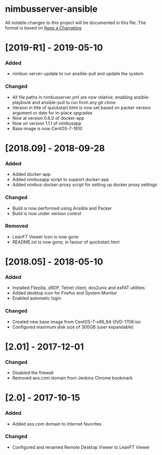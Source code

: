 # nimbusserver-ansible
All notable changes to this project will be documented in this file. The format is based on [Keep a Changelog](http://keepachangelog.com/en/1.0.0/)

# [2019-R1] - 2019-05-10

### Added
- nimbus-server-update to run ansible-pull and update the system

### Changed
- All file paths in nimbusserver.yml are now relative, enabling ansible-playbook and ansible-pull to run from any git clone
- Version in title of quickstart.html is now set based on packer version argument or date for in-place upgrades
- Now at version 0.6.0 of docker-app
- Now on version 1.1.1 of nimbusapp
- Base image is now CentOS-7-1810

# [2018.09] - 2018-09-28

### Added
- Added docker-app
- Added nimbusapp script to support docker-app
- Added nimbus-docker-proxy script for setting up docker proxy settings

### Changed
- Build is now performed using Ansible and Packer
- Build is now under version control

### Removed
- LeanFT Viewer icon is now gone
- README.txt is now gone, in favour of quickstart.html

# [2018.05] - 2018-05-10

### Added
- Installed Filezilla, xRDP, Telnet client, dos2unix and exFAT utilities
- Added desktop icon for Firefox and System Monitor
- Enabled automatic login

### Changed
- Created new base image from CentOS-7-x86_64-DVD-1708.iso
- Configured maximum disk size of 300GB (user expandable)

# [2.01] - 2017-12-01

### Changed
- Disabled the firewall
- Removed aos.com domain from Jenkins Chrome bookmark

# [2.0] - 2017-10-15

### Added
- Added aos.com domain to Internet favorites

### Changed
- Configured and renamed Remote Desktop Viewer to LeanFT Viewer

